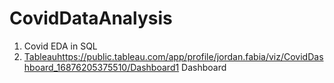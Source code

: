 # CovidDataAnalysis
1. Covid EDA in SQL
2. [Tableau](https://public.tableau.com/app/profile/jordan.fabia/viz/CovidDashboard_16876205375510/Dashboard1)https://public.tableau.com/app/profile/jordan.fabia/viz/CovidDashboard_16876205375510/Dashboard1 Dashboard
